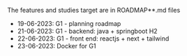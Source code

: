 The features and studies target are in ROADMAP**.md files

- 19-06-2023: G1 - planning roadmap
- 21-06-2023: G1 - backend: java + springboot H2
- 22-06-2023: G1 - front end: reactjs + next + tailwind
- 23-06-2023: Docker for G1
